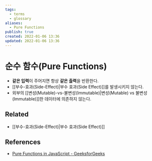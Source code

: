 ```yaml
---
tags:
  - terms
  - glossary
aliases:
  - Pure Functions
publish: true
created: 2022-01-06 13:36
updated: 2022-01-06 13:36
---
```


# 순수 함수(Pure Functions)

- **같은 입력**이 주어지면 항상 **같은 출력**을 반환한다.
- [[부수-효과(Side-Effect)|부수 효과(Side Effect)]]를 발생시키지 않는다.
- 외부의 [[변성(Mutable)-vs-불변성(Immutable)|변성(Mutable) vs 불변성(Immutable)]]한 데이터에 의존하지 않는다.

## Related

- [[부수-효과(Side-Effect)|부수 효과(Side Effect)]]

## References

- [Pure Functions in JavaScript - GeeksforGeeks](https://www.geeksforgeeks.org/pure-functions-in-javascript/)
